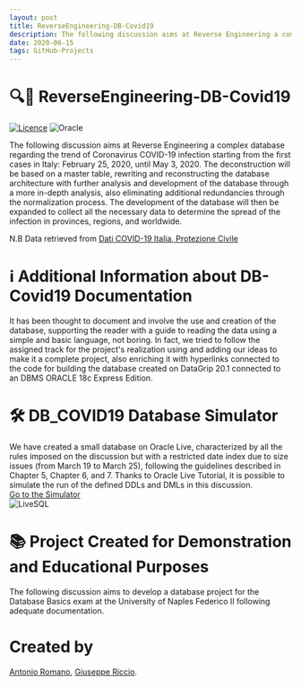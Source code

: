 ```yaml
---
layout: post
title: ReverseEngineering-DB-Covid19
description: The following discussion aims at Reverse Engineering a complex database regarding the trend of Coronavirus COVID-19 infection starting from the first cases in Italy (February 25, 2020, until May 3, 2020).
date: 2020-06-15
tags: GitHub-Projects
---
```


# 🔍🦠 ReverseEngineering-DB-Covid19

[![Licence](https://img.shields.io/github/license/giuseppericcio/ReverseEngineering-DB-Covid19?style=for-the-badge)](./LICENSE)
![Oracle](https://img.shields.io/badge/Oracle-F80000?style=for-the-badge&logo=oracle&logoColor=white)

The following discussion aims at Reverse Engineering a complex database regarding the trend of Coronavirus COVID-19 infection starting from the first cases in Italy: February 25, 2020, until May 3, 2020. The deconstruction will be based on a master table, rewriting and reconstructing the database architecture with further analysis and development of the database through a more in-depth analysis, also eliminating additional redundancies through the normalization process. The development of the database will then be expanded to collect all the necessary data to determine the spread of the infection in provinces, regions, and worldwide.

N.B Data retrieved from [Dati COVID-19 Italia, Protezione Civile](https://github.com/pcm-dpc/COVID-19)

# ℹ️ Additional Information about DB-Covid19 Documentation

It has been thought to document and involve the use and creation of the database, supporting the reader with a guide to reading the data using a simple and basic language, not boring. In fact, we tried to follow the assigned track for the project's realization using and adding our ideas to make it a complete project, also enriching it with hyperlinks connected to the code for building the database created on DataGrip 20.1 connected to an DBMS ORACLE 18c Express Edition.

# 🛠️ DB_COVID19 Database Simulator

We have created a small database on Oracle Live, characterized by all the rules imposed on the discussion but with a restricted date index due to size issues (from March 19 to March 25), following the guidelines described in Chapter 5, Chapter 6, and 7. Thanks to Oracle Live Tutorial, it is possible to simulate the run of the defined DDLs and DMLs in this discussion.<br>
[Go to the Simulator](https://livesql.oracle.com/apex/livesql/file/tutorial_J6ZPO3GWTIOPQBJ48RHTTFJXB.html) <br> ![LiveSQL](https://www.oracle.com/technetwork/database/live-sql-logo-2715850.png)

# 📚 Project Created for Demonstration and Educational Purposes

The following discussion aims to develop a database project for the Database Basics exam at the University of Naples Federico II following adequate documentation.

# Created by
[Antonio Romano](https://github.com/LaErre9), [Giuseppe Riccio](https://github.com/giuseppericcio).
